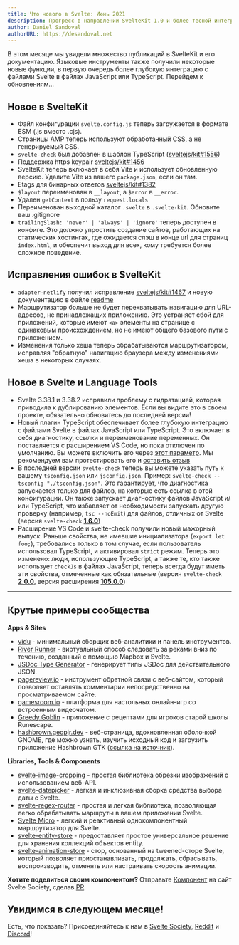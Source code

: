 ```yaml
---
title: Что нового в Svelte: Июнь 2021
description: Прогресс в направлении SvelteKit 1.0 и более тесной интеграции TypeScript / Svelte в языковые инструменты
author: Daniel Sandoval
authorURL: https://desandoval.net
---
```


В этом месяце мы увидели множество публикаций в SvelteKit и его документацию. Языковые инструменты также получили некоторые новые функции, в первую очередь более глубокую интеграцию с файлами Svelte в файлах JavaScript или TypeScript. Перейдем к обновлениям...


## Новое в SvelteKit

- Файл конфигурации `svelte.config.js` теперь загружается в формате ESM (.js вместо .cjs).
- Страницы AMP теперь используют обработанный CSS, а не генерируемый CSS.
- `svelte-check` был добавлен в шаблон TypeScript ([sveltejs/kit#1556](https://github.com/sveltejs/kit/pull/1556))
- Поддержка https keypair [sveltejs/kit#1456](https://github.com/sveltejs/kit/pull/1456)
- SvelteKit теперь включает в себя Vite и использует обновленную версию. Удалите Vite из вашего `package.json`, если он там.
- Etags для бинарных ответов [sveltejs/kit#1382](https://github.com/sveltejs/kit/pull/1382)
- `$layout` переименован в `__layout`, а `$error` в `__error`.
- Удален `getContext` в пользу `request.locals`
- Переименован выходной каталог `.svelte` в `.svelte-kit`. Обновите ваш .gitignore
- `trailingSlash: 'never' | 'always' | 'ignore'` теперь доступен в конфиге. Это должно упростить создание сайтов, работающих на статических хостингах, где ожидается слэш в конце url для страниц `index.html`, и обеспечит выход для всех, кому требуется более сложное поведение.


## Исправления ошибок в SvelteKit

- `adapter-netlify` получил исправление [sveltejs/kit#1467](https://github.com/sveltejs/kit/pull/1467) и новую документацию в файле [readme](https://github.com/sveltejs/kit/tree/master/packages/adapter-netlify)
- Маршрутизатор больше не будет перехватывать навигацию для URL-адресов, не принадлежащих приложению. Это устраняет сбой для приложений, которые имеют `<a>` элементы на странице с одинаковым происхождением, но не имеют общего базового пути с приложением.
- Изменения только хеша теперь обрабатываются маршрутизатором, исправляя "обратную" навигацию браузера между изменениями хеша в некоторых случаях.


## Новое в Svelte и Language Tools

- Svelte 3.38.1 и 3.38.2 исправили проблему с гидратацией, которая приводила к дублированию элементов. Если вы видите это в своем проекте, обязательно обновитесь до последней версии!
- Новый плагин TypeScript обеспечивает более глубокую интеграцию с файлами Svelte в файлах JavaScript или TypeScript. Это включает в себя диагностику, ссылки и переименование переменных. Он поставляется с расширением VS Code, но пока отключен по умолчанию. Вы можете включить его через [этот параметр](https://github.com/sveltejs/language-tools/tree/master/packages/svelte-vscode#svelteenable-ts-plugin). Мы рекомендуем вам протестировать его и [оставить отзыв](https://github.com/sveltejs/language-tools/issues/580)
- В последней версии `svelte-check` теперь вы можете указать путь к вашему `tsconfig.json` или `jsconfig.json`. Пример: `svelte-check --tsconfig "./tsconfig.json"`. Это гарантирует, что диагностика запускается только для файлов, на которые есть ссылка в этой конфигурации. Он также запускает диагностику файлов JavaScript и/или TypeScript, что избавляет от необходимости запускать другую проверку (например, `tsc --noEmit`) для файлов, отличных от Svelte (версия `svelte-check` [**1.6.0**]( https://github.com/sveltejs/language-tools/releases/tag/svelte-check-1.6.0))
- Расширение VS Code и svelte-check получили новый мажорный выпуск. Раньше свойства, не имевшие инициализатора (`export let foo;`), требовались только в том случае, если пользователь использовал TypeScript, и активировал `strict` режим. Теперь это изменено: люди, использующие TypeScript, а также те, кто также  использует `checkJs` в файлах JavaScript, теперь всегда будут иметь эти свойства, отмеченные как обязательные (версия `svelte-check` [**2.0.0**](https://github.com/sveltejs/language-tools/releases/tag/svelte-check-2.0.0), версия расширения [**105.0.0**](https://github.com/sveltejs/language-tools/releases/tag/extensions-105.0.0))

---


## Крутые примеры сообщества

**Apps & Sites**

- [vidu](https://github.com/pa-nic/vidu) - минимальный сборщик веб-аналитики и панель инструментов.
- [River Runner](https://river-runner.samlearner.com/) - виртуальный способ следовать за реками вниз по течению, созданный с помощью Mapbox и Svelte.
- [JSDoc Type Generator](https://rafistrauss.github.io/jsdoc-generator/) - генерирует типы JSDoc для действительного JSON.
- [pagereview.io](https://pagereview.io/) - инструмент обратной связи с веб-сайтом, который позволяет оставлять комментарии непосредственно на просматриваемом сайте.
- [gamesroom.io](https://gamesroom.io/) - платформа для настольных онлайн-игр со встроенным видеочатом.
- [Greedy Goblin](https://greedygoblin-fe11c.web.app/) - приложение с рецептами для игроков старой школы Runescape.
- [hashbrown.geopjr.dev](https://hashbrown.geopjr.dev/) - веб-страница, вдохновленная оболочкой GNOME, где можно узнать, изучить исходный код и загрузить приложение Hashbrown GTK ([ссылка на источник](https://github.com/GeopJr/Hashbrown/tree/website)).

**Libraries, Tools & Components**

- [svelte-image-cropping](https://novacbn.github.io/svelte-image-crop/) - простая библиотека обрезки изображений с использованием веб-API.
- [svelte-datepicker](https://github.com/andrew-secret/svelte-datepicker) - легкая и инклюзивная сборка средства выбора даты с Svelte.
- [svelte-regex-router](https://www.npmjs.com/package/svelte-regex-router) - простая и легкая библиотека, позволяющая легко обрабатывать маршруты в вашем приложении Svelte.
- [Svelte Micro](https://www.npmjs.com/package/svelte-micro) - легкий и реактивный однокомпонентный маршрутизатор для Svelte.
- [svelte-entity-store](https://www.npmjs.com/package/svelte-entity-store) - предоставляет простое универсальное решение для хранения коллекций объектов entity.
- [svelte-animation-store](https://github.com/joshnuss/svelte-animation-store) - стор, основанный на tweened-сторе Svelte, который позволяет приостанавливать, продолжать, сбрасывать, воспроизводить, отменять или настраивать скорость анимации.


**Хотите поделиться своим компонентом?** Отправьте [Компонент](https://sveltesociety.dev/components) на сайт Svelte Society, сделав [PR](https://github.com/svelte-society/sveltesociety.dev/blob/master/src/pages/components/components.json).


## Увидимся в следующем месяце!

Есть, что показать? Присоединяйтесь к нам в [Svelte Society](https://sveltesociety.dev/), [Reddit](https://www.reddit.com/r/sveltejs/) и [Discord](https://discord.com/invite/yy75DKs)!